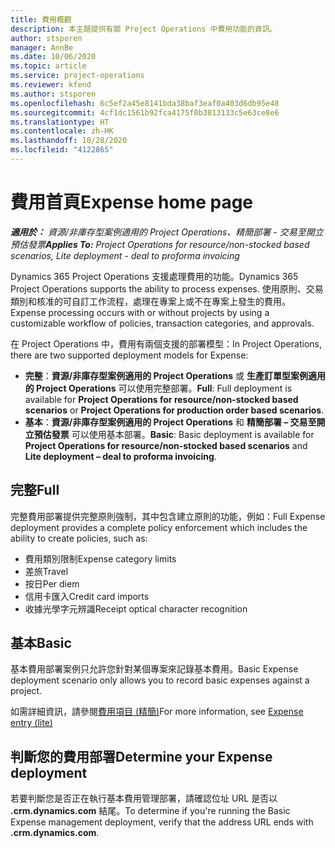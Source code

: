 ```yaml
---
title: 費用概觀
description: 本主題提供有關 Project Operations 中費用功能的資訊。
author: stsporen
manager: AnnBe
ms.date: 10/06/2020
ms.topic: article
ms.service: project-operations
ms.reviewer: kfend
ms.author: stsporen
ms.openlocfilehash: 6c5ef2a45e8141bda38baf3eaf0a403d6db95e48
ms.sourcegitcommit: 4cf1dc1561b92fca4175f0b3813133c5e63ce8e6
ms.translationtype: HT
ms.contentlocale: zh-HK
ms.lasthandoff: 10/28/2020
ms.locfileid: "4122865"
---
```

# <a name="expense-home-page"></a><span data-ttu-id="81bd5-103">費用首頁</span><span class="sxs-lookup"><span data-stu-id="81bd5-103">Expense home page</span></span>

<span data-ttu-id="81bd5-104">_**適用於：** 資源/非庫存型案例適用的 Project Operations、精簡部署 - 交易至開立預估發票_</span><span class="sxs-lookup"><span data-stu-id="81bd5-104">_**Applies To:** Project Operations for resource/non-stocked based scenarios, Lite deployment - deal to proforma invoicing_</span></span>


<span data-ttu-id="81bd5-105">Dynamics 365 Project Operations 支援處理費用的功能。</span><span class="sxs-lookup"><span data-stu-id="81bd5-105">Dynamics 365 Project Operations supports the ability to process expenses.</span></span> <span data-ttu-id="81bd5-106">使用原則、交易類別和核准的可自訂工作流程，處理在專案上或不在專案上發生的費用。</span><span class="sxs-lookup"><span data-stu-id="81bd5-106">Expense processing occurs with or without projects by using a customizable workflow of policies, transaction categories, and approvals.</span></span>

<span data-ttu-id="81bd5-107">在 Project Operations 中，費用有兩個支援的部署模型：</span><span class="sxs-lookup"><span data-stu-id="81bd5-107">In Project Operations, there are two supported deployment models for Expense:</span></span> 

- <span data-ttu-id="81bd5-108">**完整**：**資源/非庫存型案例適用的 Project Operations** 或 **生產訂單型案例適用的 Project Operations** 可以使用完整部署。</span><span class="sxs-lookup"><span data-stu-id="81bd5-108">**Full**: Full deployment is available for **Project Operations for resource/non-stocked based scenarios** or **Project Operations for production order based scenarios**.</span></span>
- <span data-ttu-id="81bd5-109">**基本**：**資源/非庫存型案例適用的 Project Operations** 和 **精簡部署 – 交易至開立預估發票** 可以使用基本部署。</span><span class="sxs-lookup"><span data-stu-id="81bd5-109">**Basic**: Basic deployment is available for **Project Operations for resource/non-stocked based scenarios** and **Lite deployment – deal to proforma invoicing**.</span></span>

## <a name="full"></a><span data-ttu-id="81bd5-110">完整</span><span class="sxs-lookup"><span data-stu-id="81bd5-110">Full</span></span> 
<span data-ttu-id="81bd5-111">完整費用部署提供完整原則強制，其中包含建立原則的功能，例如：</span><span class="sxs-lookup"><span data-stu-id="81bd5-111">Full Expense deployment provides a complete policy enforcement which includes the ability to create policies, such as:</span></span>

  - <span data-ttu-id="81bd5-112">費用類別限制</span><span class="sxs-lookup"><span data-stu-id="81bd5-112">Expense category limits</span></span>
  - <span data-ttu-id="81bd5-113">差旅</span><span class="sxs-lookup"><span data-stu-id="81bd5-113">Travel</span></span>
  - <span data-ttu-id="81bd5-114">按日</span><span class="sxs-lookup"><span data-stu-id="81bd5-114">Per diem</span></span>
  - <span data-ttu-id="81bd5-115">信用卡匯入</span><span class="sxs-lookup"><span data-stu-id="81bd5-115">Credit card imports</span></span>
  - <span data-ttu-id="81bd5-116">收據光學字元辨識</span><span class="sxs-lookup"><span data-stu-id="81bd5-116">Receipt optical character recognition</span></span>

## <a name="basic"></a><span data-ttu-id="81bd5-117">基本</span><span class="sxs-lookup"><span data-stu-id="81bd5-117">Basic</span></span> 
<span data-ttu-id="81bd5-118">基本費用部署案例只允許您針對某個專案來記錄基本費用。</span><span class="sxs-lookup"><span data-stu-id="81bd5-118">Basic Expense deployment scenario only allows you to record basic expenses against a project.</span></span> 

<span data-ttu-id="81bd5-119">如需詳細資訊，請參閱[費用項目 (精簡)](basic-expense.md)</span><span class="sxs-lookup"><span data-stu-id="81bd5-119">For more information, see [Expense entry (lite)](basic-expense.md)</span></span>

## <a name="determine-your-expense-deployment"></a><span data-ttu-id="81bd5-120">判斷您的費用部署</span><span class="sxs-lookup"><span data-stu-id="81bd5-120">Determine your Expense deployment</span></span>
<span data-ttu-id="81bd5-121">若要判斷您是否正在執行基本費用管理部署，請確認位址 URL 是否以 **.crm.dynamics.com** 結尾。</span><span class="sxs-lookup"><span data-stu-id="81bd5-121">To determine if you're running the Basic Expense management deployment, verify that the address URL ends with **.crm.dynamics.com**.</span></span> 
